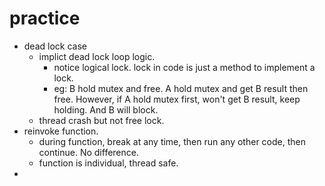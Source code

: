 # 

# practice
- dead lock case
	- implict dead lock loop logic. 
		- notice logical lock. lock in code is just a method to implement a lock.
		- eg: B hold mutex and free. A hold mutex and get B result then free. However, if A hold mutex first, won't get B result, keep holding. And B will block.
	- thread crash but not free lock.
- reinvoke function. 
	- during function, break at any time, then run any other code, then continue. No difference.
	- function is individual, thread safe.
- 